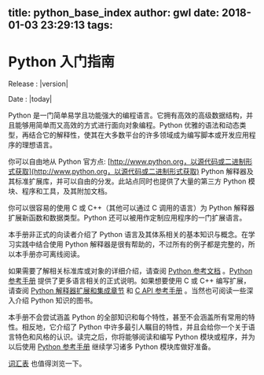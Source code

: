 title: python_base_index
author: gwl
date: 2018-01-03 23:29:13
tags:
---
Python 入门指南
===============

Release
:   |version|

Date
:   |today|

Python
是一门简单易学且功能强大的编程语言。它拥有高效的高级数据结构，并且能够用简单而又高效的方式进行面向对象编程。Python
优雅的语法和动态类型，再结合它的解释性，使其在大多数平台的许多领域成为编写脚本或开发应用程序的理想语言。

你可以自由地从 Python 官方点:
[http://www.python.org，以源代码或二进制形式获取](http://www.python.org，以源代码或二进制形式获取)
Python
解释器及其标准扩展库，并可以自由的分发。此站点同时也提供了大量的第三方
Python 模块、程序和工具，及其附加文档。

你可以很容易的使用 C 或 C++（其他可以通过 C 调用的语言）为 Python
解释器扩展新函数和数据类型。Python
还可以被用作定制应用程序的一门扩展语言。

本手册非正式的向读者介绍了 Python
语言及其体系相关的基本知识与概念。在学习实践中结合使用 Python
解释器是很有帮助的，不过所有的例子都是完整的，所以本手册亦可离线阅读。

如果需要了解相关标准库或对象的详细介绍，请查阅 [Python
参考文档](https://docs.python.org/3/library/index.html#library-index)
。[Python
参考手册](https://docs.python.org/3/reference/index.html#reference-index)
提供了更多语言相关的正式说明。如果想要使用 C 或 C++ 编写扩展，请查阅
[Python
解释器扩展和集成章节](https://docs.python.org/3/extending/index.html#extending-index)
和 [C API
参考手册](https://docs.python.org/3/c-api/index.html#c-api-index)
。当然也可阅读一些深入介绍 Python 知识的图书。

本手册不会尝试涵盖 Python
的全部知识和每个特性，甚至不会涵盖所有常用的特性。相反地，它介绍了
Python
中许多最引人瞩目的特性，并且会给你一个关于语言特色和风格的认识。读完之后，你将能够阅读和编写
Python 模块或程序，并为以后使用 [Python
参考手册](https://docs.python.org/3/reference/index.html#reference-index)
继续学习诸多 Python 模块库做好准备。

[词汇表](https://docs.python.org/3/glossary.html#glossary)
也值得浏览一下。
